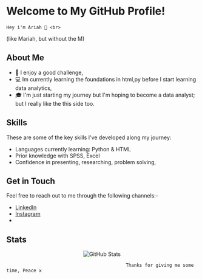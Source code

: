 # Welcome to My GitHub Profile!

    Hey i'm Ariah 👋 <br>
(like Mariah, but without the M) 

## About Me

- 🌱 I enjoy a good challenge, 
- 💻 Im currently learning the foundations in html,py before I start learning data analytics,
- 🎓 I'm just starting my journey but I'm hoping to become a data analyst; but I really like the this side too. 


## Skills

These are some of the key skills I've developed along my journey:

- Languages currently learning: Python & HTML
- Prior knowledge with SPSS, Excel
- Confidence in presenting, researching, problem solving, 


## Get in Touch

Feel free to reach out to me through the following channels:- 
- [LinkedIn](https://www.linkedin.com/in/ariah-fernandes-68bb95167)
- [Instagram](https://www.instagram.com/xariyahx)
- 

## Stats

<p align="center">
  <img src="https://github-readme-stats.vercel.app/api?username=Ariah3&show_icons=true&theme=dark" alt="GitHub Stats">
</p>

                                                Thanks for giving me some time, Peace x

